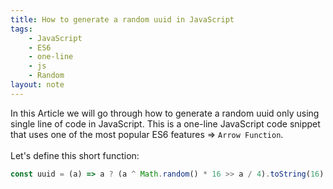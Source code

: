 ```yaml
---
title: How to generate a random uuid in JavaScript
tags:
    - JavaScript
    - ES6
    - one-line
    - js
    - Random
layout: note
---
```




In this Article we will go through how to generate a random uuid only using single line of code in JavaScript.
This is a one-line JavaScript code snippet that uses one of the most popular ES6 features => `Arrow Function`.
<br/>
<br/>
Let's define this short function:

```js {.wrap}
const uuid = (a) => a ? (a ^ Math.random() * 16 >> a / 4).toString(16) : ([1e7] + -1e3 + -4e3 + -8e3 + -1e11).replace(/[018]/g, uuid);
```